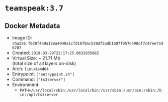 # `teamspeak:3.7`

## Docker Metadata

- Image ID: `sha256:f020f4a9a12ea4048a1cfd16f0ac538df5adb1b07f957d498df7c47ee73d6707`
- Created: `2019-03-29T22:17:25.063293588Z`
- Virtual Size: ~ 21.71 Mb  
  (total size of all layers on-disk)
- Arch: `linux`/`amd64`
- Entrypoint: `["entrypoint.sh"]`
- Command: `["ts3server"]`
- Environment:
  - `PATH=/usr/local/sbin:/usr/local/bin:/usr/sbin:/usr/bin:/sbin:/bin:/opt/ts3server`
